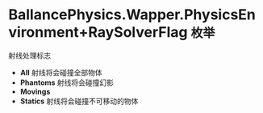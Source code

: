 ﻿# BallancePhysics.Wapper.PhysicsEnvironment+RaySolverFlag `枚举`
射线处理标志


* **All** 射线将会碰撞全部物体
* **Phantoms** 射线将会碰撞幻影
* **Movings** 
* **Statics** 射线将会碰撞不可移动的物体
